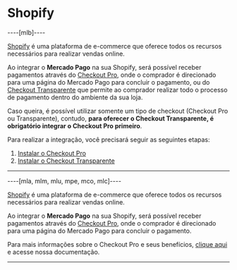 # Shopify

----[mlb]----

[Shopify](https://www.shopify.com.br/) é uma plataforma de e-commerce que oferece todos os recursos necessários para realizar vendas online.

Ao integrar o **Mercado Pago** na sua Shopify, será possível receber pagamentos através do [Checkout Pro](https://www.mercadopago[FAKER][URL][DOMAIN]/developers/pt/guides/checkout-pro/introduction), onde o comprador é direcionado para uma página do Mercado Pago para concluir o pagamento, ou do [Checkout Transparente](https://www.mercadopago[FAKER][URL][DOMAIN]/developers/pt/guides/checkout-api/introduction) que permite ao comprador realizar todo o processo de pagamento dentro do ambiente da sua loja.

Caso queira, é possível utilizar somente um tipo de checkout (Checkout Pro ou Transparente), contudo, **para oferecer o Checkout Transparente, é obrigatório integrar o Checkout Pro primeiro**.

Para realizar a integração, você precisará seguir as seguintes etapas:

1. [Instalar o Checkout Pro](https://www.mercadopago[FAKER][URL][DOMAIN]/developers/pt/guides/shopify/checkout-pro)
2. [Instalar o Checkout Transparente](https://www.mercadopago[FAKER][URL][DOMAIN]/developers/pt/guides/shopify/checkout-api)

------------

----[mla, mlm, mlu, mpe, mco, mlc]----

[Shopify](https://www.shopify.com.br/) é uma plataforma de e-commerce que oferece todos os recursos necessários para realizar vendas online.

Ao integrar o **Mercado Pago** na sua Shopify, será possível receber pagamentos através do [Checkout Pro](https://www.mercadopago[FAKER][URL][DOMAIN]/developers/pt/guides/checkout-pro/introduction), onde o comprador é direcionado para uma página do Mercado Pago para concluir o pagamento.

Para mais informações sobre o Checkout Pro e seus benefícios, [clique aqui](https://www.mercadopago[FAKER][URL][DOMAIN]/developers/pt/guides/checkout-pro/introduction) e acesse nossa documentação.

------------
